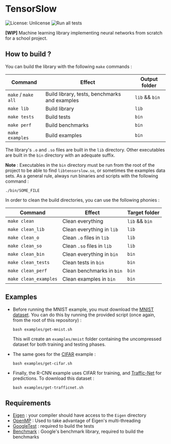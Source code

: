 # TensorSlow

![License: Unlicense](https://img.shields.io/badge/license-Unlicense-green)
![Run all tests](https://github.com/PurplePachyderm/tensorslow/workflows/Run%20all%20tests/badge.svg)

**[WIP]** Machine learning library implementing neural networks from scratch for a school project.


## How to build ?

You can build the library with the following `make` commands :

Command | Effect | Output folder
--- | --- | --
`make` / `make all` | Build library, tests, benchmarks and examples | `lib` && `bin`
`make lib` | Build library | `lib`
`make tests` | Build tests | `bin`
`make perf` | Build benchmarks | `bin`
`make examples` | Build examples | `bin`

The library's `.o` and `.so` files are built in the `lib` directory.
Other executables are built in the `bin` directory with an adequate suffix.

**Note** : Executables in the `bin` directory must be run from the root of the
project to be able to find `libtensorslow.so`, or sometimes the examples
data sets. As a general rule, always run binaries and scripts with the following
command :

`./bin/SOME_FILE`

In order to clean the build directories, you can use the following phonies :

Command | Effect | Target folder
--- | --- | ---
`make clean` | Clean everything | `lib` && `bin`
`make clean_lib` | Clean everything in `lib` | `lib`
`make clean_o` | Clean `.o` files in `lib` | `lib`
`make clean_so` |  Clean `.so` files in `lib` | `lib`
`make clean_bin` |  Clean everything in `bin` | `bin`
`make clean_tests` | Clean tests in `bin` | `bin`
`make clean_perf` | Clean benchmarks in `bin` | `bin`
`make clean_examples` | Clean examples in `bin` | `bin`


## Examples

- Before running the MNIST example, you must download the
[MNIST dataset](http://yann.lecun.com/exdb/mnist/). You can do this by running
the provided script (once again, from the root of this repository) :

	`bash examples/get-mnist.sh`

	This will create an `examples/mnist` folder containing the uncompressed
	dataset for both training and testing phases.

- The same goes for the [CIFAR](https://www.cs.toronto.edu/%7Ekriz/cifar.html)
example :

	`bash examples/get-cifar.sh`

- Finally, the R-CNN example uses CIFAR for training, and
[Traffic-Net](https://github.com/OlafenwaMoses/Traffic-Net) for predictions.
To download this dataset :

	`bash examples/get-trafficnet.sh`


## Requirements

- [Eigen](http://eigen.tuxfamily.org) : your compiler should have access
  to the `Eigen` directory
- [OpenMP](https://www.openmp.org/) : Used to take advantage of Eigen's
  multi-threading
- [GoogleTest](https://github.com/google/googletest) : required to build the tests
- [Benchmark](https://github.com/google/benchmark) : Google's benchmark library,
  required to build the benchmarks
